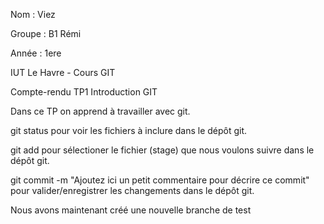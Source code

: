 Nom : Viez

Groupe : B1 Rémi

Année : 1ere

IUT Le Havre - Cours GIT

Compte-rendu TP1 Introduction GIT

Dans ce TP on apprend à travailler avec git.

git status pour voir les fichiers à inclure dans le dépôt git.

git add <fichier> pour sélectioner le fichier (stage) que nous voulons suivre dans le dépôt git.

git commit -m "Ajoutez ici un petit commentaire pour décrire ce commit" pour valider/enregistrer les changements dans le dépôt git.

Nous avons maintenant créé une nouvelle branche de test
